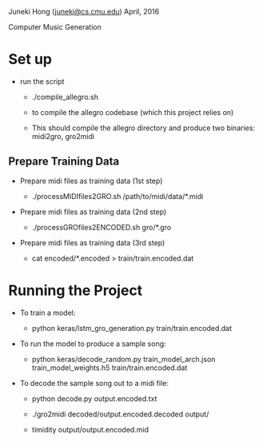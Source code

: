 Juneki Hong (juneki@cs.cmu.edu)
April, 2016

Computer Music Generation

# Set up

* run the script

  * ./compile_allegro.sh

  * to compile the allegro codebase (which this project relies on)

  * This should compile the allegro directory and produce two binaries: midi2gro, gro2midi

## Prepare Training Data

* Prepare midi files as training data (1st step)

  * ./processMIDIfiles2GRO.sh /path/to/midi/data/*.midi

* Prepare midi files as training data (2nd step)

  * ./processGROfiles2ENCODED.sh gro/*.gro

* Prepare midi files as training data (3rd step)

  * cat encoded/*.encoded > train/train.encoded.dat

# Running the Project

* To train a model:

  * python keras/lstm_gro_generation.py train/train.encoded.dat

* To run the model to produce a sample song:

  * python keras/decode_random.py train_model_arch.json train_model_weights.h5 train/train.encoded.dat


* To decode the sample song out to a midi file:

  * python decode.py output.encoded.txt

  * ./gro2midi decoded/output.encoded.decoded output/

  * timidity output/output.encoded.mid
